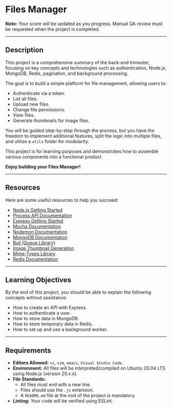 # Files Manager
  

**Note:** Your score will be updated as you progress. Manual QA review must be requested when the project is completed.

---

## Description

This project is a comprehensive summary of the back-end trimester, focusing on key concepts and technologies such as authentication, Node.js, MongoDB, Redis, pagination, and background processing.

The goal is to build a simple platform for file management, allowing users to:  
- Authenticate via a token.  
- List all files.  
- Upload new files.  
- Change file permissions.  
- View files.  
- Generate thumbnails for image files.  

You will be guided step-by-step through the process, but you have the freedom to implement additional features, split the logic into multiple files, and utilize a `utils` folder for modularity.

This project is for learning purposes and demonstrates how to assemble various components into a functional product.

**Enjoy building your Files Manager!**

---

## Resources  

Here are some useful resources to help you succeed:  
- [Node.js Getting Started](https://nodejs.org/en/docs/guides/getting-started-guide/)  
- [Process API Documentation](https://nodejs.org/dist/latest-v20.x/docs/api/process.html)  
- [Express Getting Started](https://expressjs.com/en/starter/installing.html)  
- [Mocha Documentation](https://mochajs.org/)  
- [Nodemon Documentation](https://nodemon.io/)  
- [MongoDB Documentation](https://www.mongodb.com/docs/)  
- [Bull (Queue Library)](https://github.com/OptimalBits/bull)  
- [Image Thumbnail Generation](https://www.npmjs.com/package/image-thumbnail)  
- [Mime-Types Library](https://www.npmjs.com/package/mime-types)  
- [Redis Documentation](https://redis.io/documentation)  

---

## Learning Objectives  

By the end of this project, you should be able to explain the following concepts without assistance:  
- How to create an API with Express.  
- How to authenticate a user.  
- How to store data in MongoDB.  
- How to store temporary data in Redis.  
- How to set up and use a background worker.  

---

## Requirements  

- **Editors Allowed:** `vi`, `vim`, `emacs`, `Visual Studio Code`.  
- **Environment:** All files will be interpreted/compiled on Ubuntu 20.04 LTS using Node.js (version 20.x.x).  
- **File Standards:**  
  - All files must end with a new line.  
  - Files should use the `.js` extension.  
  - A `README.md` file at the root of the project is mandatory.  
- **Linting:** Your code will be verified using ESLint.  
